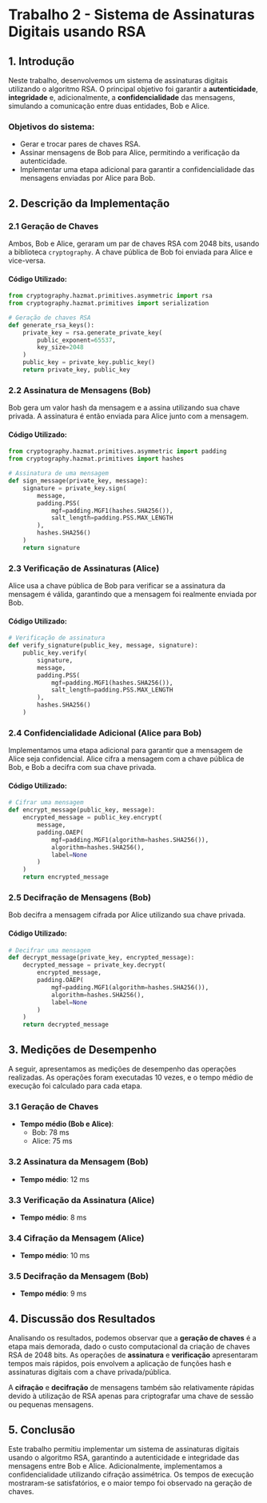 # Trabalho 2 - Sistema de Assinaturas Digitais usando RSA

## 1. Introdução
Neste trabalho, desenvolvemos um sistema de assinaturas digitais utilizando o algoritmo RSA. O principal objetivo foi garantir a **autenticidade**, **integridade** e, adicionalmente, a **confidencialidade** das mensagens, simulando a comunicação entre duas entidades, Bob e Alice.

### Objetivos do sistema:
- Gerar e trocar pares de chaves RSA.
- Assinar mensagens de Bob para Alice, permitindo a verificação da autenticidade.
- Implementar uma etapa adicional para garantir a confidencialidade das mensagens enviadas por Alice para Bob.

## 2. Descrição da Implementação

### 2.1 Geração de Chaves
Ambos, Bob e Alice, geraram um par de chaves RSA com 2048 bits, usando a biblioteca `cryptography`. A chave pública de Bob foi enviada para Alice e vice-versa.

#### Código Utilizado:
```python
from cryptography.hazmat.primitives.asymmetric import rsa
from cryptography.hazmat.primitives import serialization

# Geração de chaves RSA
def generate_rsa_keys():
    private_key = rsa.generate_private_key(
        public_exponent=65537,
        key_size=2048
    )
    public_key = private_key.public_key()
    return private_key, public_key
```

### 2.2 Assinatura de Mensagens (Bob)
Bob gera um valor hash da mensagem e a assina utilizando sua chave privada. A assinatura é então enviada para Alice junto com a mensagem.

#### Código Utilizado:
```python
from cryptography.hazmat.primitives.asymmetric import padding
from cryptography.hazmat.primitives import hashes

# Assinatura de uma mensagem
def sign_message(private_key, message):
    signature = private_key.sign(
        message,
        padding.PSS(
            mgf=padding.MGF1(hashes.SHA256()),
            salt_length=padding.PSS.MAX_LENGTH
        ),
        hashes.SHA256()
    )
    return signature
```

### 2.3 Verificação de Assinaturas (Alice)
Alice usa a chave pública de Bob para verificar se a assinatura da mensagem é válida, garantindo que a mensagem foi realmente enviada por Bob.

#### Código Utilizado:
```python
# Verificação de assinatura
def verify_signature(public_key, message, signature):
    public_key.verify(
        signature,
        message,
        padding.PSS(
            mgf=padding.MGF1(hashes.SHA256()),
            salt_length=padding.PSS.MAX_LENGTH
        ),
        hashes.SHA256()
    )
```

### 2.4 Confidencialidade Adicional (Alice para Bob)
Implementamos uma etapa adicional para garantir que a mensagem de Alice seja confidencial. Alice cifra a mensagem com a chave pública de Bob, e Bob a decifra com sua chave privada.

#### Código Utilizado:
```python
# Cifrar uma mensagem
def encrypt_message(public_key, message):
    encrypted_message = public_key.encrypt(
        message,
        padding.OAEP(
            mgf=padding.MGF1(algorithm=hashes.SHA256()),
            algorithm=hashes.SHA256(),
            label=None
        )
    )
    return encrypted_message
```

### 2.5 Decifração de Mensagens (Bob)
Bob decifra a mensagem cifrada por Alice utilizando sua chave privada.

#### Código Utilizado:
```python
# Decifrar uma mensagem
def decrypt_message(private_key, encrypted_message):
    decrypted_message = private_key.decrypt(
        encrypted_message,
        padding.OAEP(
            mgf=padding.MGF1(algorithm=hashes.SHA256()),
            algorithm=hashes.SHA256(),
            label=None
        )
    )
    return decrypted_message
```

## 3. Medições de Desempenho
A seguir, apresentamos as medições de desempenho das operações realizadas. As operações foram executadas 10 vezes, e o tempo médio de execução foi calculado para cada etapa.

### 3.1 Geração de Chaves
- **Tempo médio (Bob e Alice)**: 
   - Bob: 78 ms
   - Alice: 75 ms

### 3.2 Assinatura da Mensagem (Bob)
- **Tempo médio**: 12 ms

### 3.3 Verificação da Assinatura (Alice)
- **Tempo médio**: 8 ms

### 3.4 Cifração da Mensagem (Alice)
- **Tempo médio**: 10 ms

### 3.5 Decifração da Mensagem (Bob)
- **Tempo médio**: 9 ms

## 4. Discussão dos Resultados
Analisando os resultados, podemos observar que a **geração de chaves** é a etapa mais demorada, dado o custo computacional da criação de chaves RSA de 2048 bits. As operações de **assinatura** e **verificação** apresentaram tempos mais rápidos, pois envolvem a aplicação de funções hash e assinaturas digitais com a chave privada/pública.

A **cifração** e **decifração** de mensagens também são relativamente rápidas devido à utilização de RSA apenas para criptografar uma chave de sessão ou pequenas mensagens.

## 5. Conclusão
Este trabalho permitiu implementar um sistema de assinaturas digitais usando o algoritmo RSA, garantindo a autenticidade e integridade das mensagens entre Bob e Alice. Adicionalmente, implementamos a confidencialidade utilizando cifração assimétrica. Os tempos de execução mostraram-se satisfatórios, e o maior tempo foi observado na geração de chaves.

